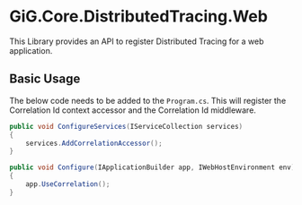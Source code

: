 # GiG.Core.DistributedTracing.Web

This Library provides an API to register Distributed Tracing for a web application.

## Basic Usage

The below code needs to be added to the `Program.cs`. This will register the Correlation Id context accessor and the Correlation Id middleware.

```csharp
public void ConfigureServices(IServiceCollection services)
{
    services.AddCorrelationAccessor();
}

public void Configure(IApplicationBuilder app, IWebHostEnvironment env)
{
    app.UseCorrelation();
}
```